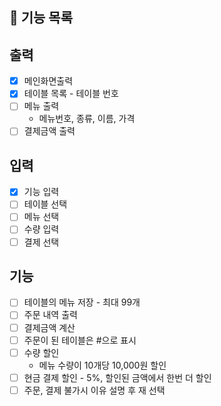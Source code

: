 ## 🚀 기능 목록
## 출력
- [x] 메인화면출력
- [x] 테이블 목록 - 테이블 번호
- [ ] 메뉴 출력 
  - 메뉴번호, 종류, 이름, 가격 
- [ ] 결제금액 출력
## 입력
- [x] 기능 입력
- [ ] 테이블 선택
- [ ] 메뉴 선택
- [ ] 수량 입력
- [ ] 결제 선택

## 기능
- [ ] 테이블의 메뉴 저장 - 최대 99개
- [ ] 주문 내역 출력
- [ ] 결제금액 계산
- [ ] 주문이 된 테이블은 #으로 표시
- [ ] 수량 할인
  - 메뉴 수량이 10개당 10,000원 할인
- [ ] 현금 결제 할인 - 5%, 할인된 금액에서 한번 더 할인
- [ ] 주문, 결제 불가시 이유 설명 후 재 선택